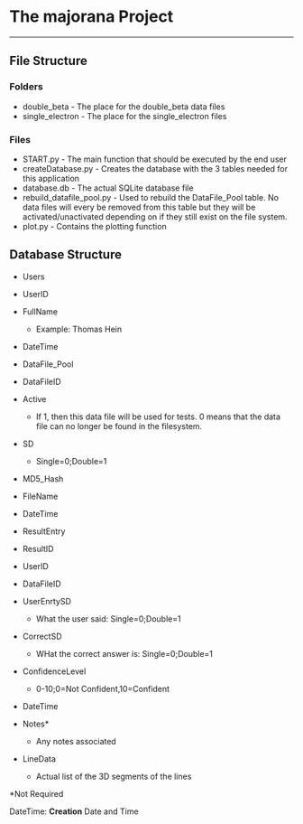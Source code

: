 # The majorana Project
---

## File Structure

### Folders

- double\_beta - The place for the double_beta data files
- single\_electron - The place for the single_electron files

### Files

- START.py - The main function that should be executed by the end user
- createDatabase.py - Creates the database with the 3 tables needed for this application
- database.db - The actual SQLite database file
- rebuild_datafile_pool.py - Used to rebuild the DataFile_Pool table. No data files will every be removed from this table but they will be activated/unactivated depending on if they still exist on the file system.
- plot.py - Contains the plotting function

## Database Structure

 - Users
  - UserID
  - FullName
     - Example: Thomas Hein
  - DateTime

 - DataFile_Pool
  - DataFileID
  - Active
     - If 1, then this data file will be used for tests. 0 means that the data file can no longer be found in the filesystem.
  - SD
     - Single=0;Double=1
  - MD5_Hash
  - FileName
  - DateTime
  
 - ResultEntry
  - ResultID
  - UserID
  - DataFileID
  - UserEnrtySD
     - What the user said: Single=0;Double=1
  - CorrectSD
     - WHat the correct answer is: Single=0;Double=1
  - ConfidenceLevel
     - 0-10;0=Not Confident,10=Confident
  - DateTime
  - Notes*
     - Any notes associated
  - LineData
     - Actual list of the 3D segments of the lines


*Not Required

DateTime: **Creation** Date and Time
